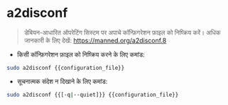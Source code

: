 # a2disconf

> डेबियन-आधारित ऑपरेटिंग सिस्टम पर अपाचे कॉन्फ़िगरेशन फ़ाइल को निष्क्रिय करें।
> अधिक जानकारी के लिए देखें: <https://manned.org/a2disconf.8>

- किसी कॉन्फ़िगरेशन फ़ाइल को निष्क्रिय करने के लिए कमांड:

```bash
sudo a2disconf {{configuration_file}}
```

- सूचनात्मक संदेश न दिखाने के लिए कमांड:

```bash
sudo a2disconf {{[-q|--quiet]}} {{configuration_file}}
```

